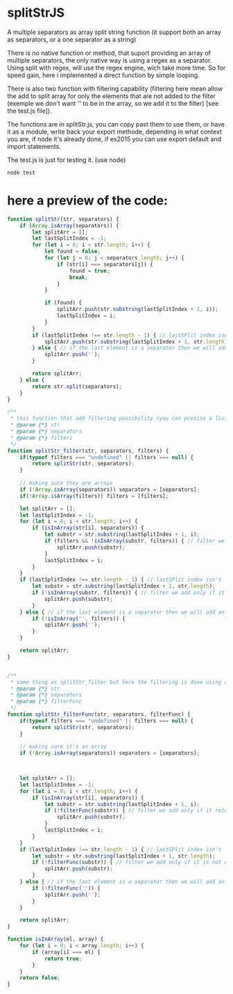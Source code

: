 # splitStrJS

A multiple separators as array split string function    (it support both an array as separators, or a one separator as a string)

There is no native function or method, that suport providing an array of multiple separators, the only native way is using a regex as a separator. Using split with regex, will use the regex engine, wich take more time. So for speed gain,  here i implemented a direct function by simple looping.

There is also two function with filtering capability (filtering here mean allow the add to split array for only the elements that are not added to the filter (exemple we don't want '' to be in the array, so we add it to the filter) [see the test.js file]). 

The functions are in splitStr.js, you can copy past them to use them, or have it as a module, write back your export methode, depending in what context you are, if node it's already done, if es2015 you can use export default and import statements.

The test.js is just for testing it. (use node)

```javascript
node test

```


# here a preview of the code:

```javascript
function splitStr(str, separators) {
    if (Array.isArray(separators)) {
        let splitArr = [];
        let lastSplitIndex = -1;
        for (let i = 0; i < str.length; i++) {
            let found = false;
            for (let j = 0; j < separators.length; j++) {
                if (str[i] === separators[j]) {
                    found = true;
                    break;
                }
            }

            if (found) {
                splitArr.push(str.substring(lastSplitIndex + 1, i));
                lastSplitIndex = i;
            }
        }
        if (lastSplitIndex !== str.length - 1) { // lastSPlit index isn't  the last character of the string, then there is a string after the last split separator
            splitArr.push(str.substring(lastSplitIndex + 1, str.length));
        } else { // if the last element is a separator then we will add an empty string to the array (last separation a string against void)
            splitArr.push('');
        }

        return splitArr;
    } else {
        return str.split(separators);
    }
}

/**
 * this function that add filtering possibility (you can presise a list of the string that you don't to have them in the split array (so they don't get pushed at all))
 * @param {*} str 
 * @param {*} separators 
 * @param {*} filters 
 */
function splitStr_filter(str, separators, filters) {
    if(typeof filters === "undefined" || filters === null) {
        return splitStr(str, separators);
    }
    
    // making sure they are arrays
    if (!Array.isArray(separators)) separators = [separators];
    if(!Array.isArray(filters)) filters = [filters];

    let splitArr = [];
    let lastSplitIndex = -1;
    for (let i = 0; i < str.length; i++) {
        if (isInArray(str[i], separators)) {
            let substr = str.substring(lastSplitIndex + 1, i);
            if (filters && !isInArray(substr, filters)) { // filter we add only if it is not one of the filters els
                splitArr.push(substr);
            }
            lastSplitIndex = i;
        }
    }
    if (lastSplitIndex !== str.length - 1) { // lastSPlit index isn't  the last character of the string, then there is a string after the last split separator
        let substr = str.substring(lastSplitIndex + 1, str.length);
        if (!isInArray(substr, filters)) { // filter we add only if it is not one of the filters els
            splitArr.push(substr);
        }
    } else { // if the last element is a separator then we will add an empty string to the array (last separation a string against void)
        if (!isInArray('', filters)) {
            splitArr.push('');
        }
    }

    return splitArr;
}


/**
 * same thing as splitStr_filter but here the filtering is done using a function, if it return true then the element will not be added
 * @param {*} str 
 * @param {*} separators 
 * @param {*} filterFunc 
 */
function splitStr_filterFunc(str, separators, filterFunc) {
    if(typeof filters === "undefined" || filters === null) {
        return splitStr(str, separators);
    }
    
    // making sure it's an array
    if (!Array.isArray(separators)) separators = [separators];

    

    let splitArr = [];
    let lastSplitIndex = -1;
    for (let i = 0; i < str.length; i++) {
        if (isInArray(str[i], separators)) {
            let substr = str.substring(lastSplitIndex + 1, i);
            if (!filterFunc(substr)) { // filter we add only if it return false (otherwise it's filtred and not added)
                splitArr.push(substr);
            }
            lastSplitIndex = i;
        }
    }
    if (lastSplitIndex !== str.length - 1) { // lastSPlit index isn't  the last character of the string, then there is a string after the last split separator
        let substr = str.substring(lastSplitIndex + 1, str.length);
        if (!filterFunc(substr)) { // filter we add only if it is not one of the filters els
            splitArr.push(substr);
        }
    } else { // if the last element is a separator then we will add an empty string to the array (last separation a string against void)
        if (!filterFunc('')) {
            splitArr.push('');
        }
    }

    return splitArr;
}

function isInArray(el, array) {
    for (let i = 0; i < array.length; i++) {
        if (array[i] === el) {
            return true;
        }
    }
    return false;
}

```

